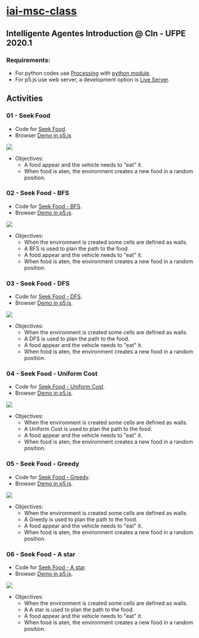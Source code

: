 # [iai-msc-class](https://github.com/RC-Dynamics/iai-msc-class)
## Intelligente Agentes Introduction @ CIn - UFPE 2020.1

### Requirements:
- For python codes use [Processing](https://processing.org/) with [python module](https://github.com/jdf/processing.py).
- For p5.js use web server, a development option is [Live Server](https://marketplace.visualstudio.com/items?itemName=ritwickdey.LiveServer).

## Activities


### 01 - Seek Food
- Code for [Seek Food](https://github.com/RC-Dynamics/iai-msc-class/tree/master/01-seek-food).
- Browser [Demo in p5.js](https://rc-dynamics.github.io/iai-msc-class/01-seek-food/p5.js/)

![](/01-seek-food/agent-food.gif)
- Objectives:
  - A food appear and the vehicle needs to "eat" it. 
  - When food is aten, the environment creates a new food in a random position.


### 02 - Seek Food - BFS
- Code for [Seek Food - BFS](https://github.com/RC-Dynamics/iai-msc-class/tree/master/02-bfs).
- Browser [Demo in p5.js](https://rc-dynamics.github.io/iai-msc-class/02-bfs).

![](/02-bfs/agent-bfs.gif)
- Objectives:
  - When the environment is created some cells are defined as walls.
  - A BFS is used to plan the path to the food.
  - A food appear and the vehicle needs to "eat" it. 
  - When food is aten, the environment creates a new food in a random position.


### 03 - Seek Food - DFS
- Code for [Seek Food - DFS](https://github.com/RC-Dynamics/iai-msc-class/tree/master/03-dfs).
- Browser [Demo in p5.js](https://rc-dynamics.github.io/iai-msc-class/03-dfs).

![](/03-dfs/agent-dfs.gif)
- Objectives:
  - When the environment is created some cells are defined as walls.
  - A DFS is used to plan the path to the food.
  - A food appear and the vehicle needs to "eat" it. 
  - When food is aten, the environment creates a new food in a random position.


### 04 - Seek Food - Uniform Cost
- Code for [Seek Food - Uniform Cost](https://github.com/RC-Dynamics/iai-msc-class/tree/master/04-uniform-cost).
- Browser [Demo in p5.js](https://rc-dynamics.github.io/iai-msc-class/04-uniform-cost).

![](/04-uniform-cost/agent-uniform-cost.gif)
- Objectives:
  - When the environment is created some cells are defined as walls.
  - A Uniform Cost is used to plan the path to the food.
  - A food appear and the vehicle needs to "eat" it. 
  - When food is aten, the environment creates a new food in a random position.


### 05 - Seek Food - Greedy
- Code for [Seek Food - Greedy](https://github.com/RC-Dynamics/iai-msc-class/tree/master/05-greedy).
- Browser [Demo in p5.js](https://rc-dynamics.github.io/iai-msc-class/05-greedy).

![](/05-greedy/agent-greedy.gif)
- Objectives:
  - When the environment is created some cells are defined as walls.
  - A Greedy is used to plan the path to the food.
  - A food appear and the vehicle needs to "eat" it. 
  - When food is aten, the environment creates a new food in a random position.


### 06 - Seek Food - A star
- Code for [Seek Food - A star](https://github.com/RC-Dynamics/iai-msc-class/tree/master/06-A*).
- Browser [Demo in p5.js](https://rc-dynamics.github.io/iai-msc-class/06-A*).

![](/06-A*/agent-a*.gif)
- Objectives:
  - When the environment is created some cells are defined as walls.
  - A A star is used to plan the path to the food.
  - A food appear and the vehicle needs to "eat" it. 
  - When food is aten, the environment creates a new food in a random position.